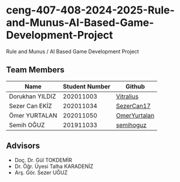 # ceng-407-408-2024-2025-Rule-and-Munus-AI-Based-Game-Development-Project
Rule and Munus / AI Based Game Development Project

## Team Members
|      Name 	     | Student Number |      Github     |
| ---------------  | -------------- | --------------- |
| Dorukhan YILDIZ  | 202011003      | [Vitralius](https://github.com/Vitralius) |
| Sezer Can EKİZ   | 202011034      | [SezerCan17](https://github.com/SezerCan17) |
| Ömer YURTALAN    | 202011050      | [OmerYurtalan](https://github.com/OmerYurtalan) |
| Semih OĞUZ       | 201911033      | [semihoguz](https://github.com/semihoguz) |

## Advisors
- Doç. Dr. Gül TOKDEMİR
- Dr. Öğr. Üyesi Talha KARADENİZ
- Arş. Gör. Sezer UĞUZ
  
